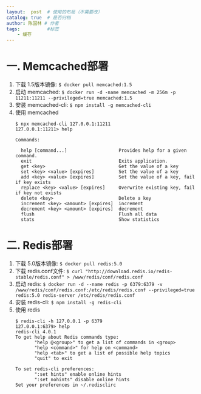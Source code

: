 ```yaml
---
layout:  post  # 使用的布局（不需要改）
catalog: true  # 是否归档
author: 陈国林 # 作者
tags:          #标签
    - 缓存
---
```


# 一. Memcached部署
1. 下载 1.5版本镜像: `$ docker pull memcached:1.5`
2. 启动 memcached: `$ docker run -d -name memcached -m 256m -p 11211:11211 --privileged=true memcached:1.5`
3. 安装 memcached-cli: `$ npm install -g memcached-cli`
4. 使用 memcached
   ```
   $ npx memcached-cli 127.0.0.1:11211
   127.0.0.1:11211> help

   Commands:

     help [command...]                   Provides help for a given command.
     exit                                Exits application.
     get <key>                           Get the value of a key
     set <key> <value> [expires]         Set the value of a key
     add <key> <value> [expires]         Set the value of a key, fail if key exists
     replace <key> <value> [expires]     Overwrite existing key, fail if key not exists
     delete <key>                        Delete a key
     increment <key> <amount> [expires]  increment
     decrement <key> <amount> [expires]  decrement
     flush                               Flush all data
     stats                               Show statistics
   ```

# 二. Redis部署
1. 下载 5.0版本镜像: `$ docker pull redis:5.0`
2. 下载 redis.conf文件: `$ curl "http://download.redis.io/redis-stable/redis.conf" > /www/redis/conf/redis.conf`
3. 启动 redis: `$ docker run -d --name redis -p 6379:6379 -v /www/redis/conf/redis.conf:/etc/redis/redis.conf --privileged=true redis:5.0 redis-server /etc/redis/redis.conf`
4. 安装 redis-cli: `$ npm install -g redis-cli`
5. 使用 redis
   ```
   $ redis-cli -h 127.0.0.1 -p 6379
   127.0.0.1:6379> help
   redis-cli 4.0.1
   To get help about Redis commands type:
          "help @<group>" to get a list of commands in <group>
          "help <command>" for help on <command>
          "help <tab>" to get a list of possible help topics
          "quit" to exit

   To set redis-cli preferences:
          ":set hints" enable online hints
          ":set nohints" disable online hints
   Set your preferences in ~/.redisclirc
   ```
